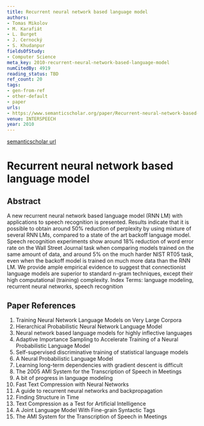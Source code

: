 ```yaml
---
title: Recurrent neural network based language model
authors:
- Tomas Mikolov
- M. Karafiát
- L. Burget
- J. Cernocký
- S. Khudanpur
fieldsOfStudy:
- Computer Science
meta_key: 2010-recurrent-neural-network-based-language-model
numCitedBy: 4919
reading_status: TBD
ref_count: 20
tags:
- gen-from-ref
- other-default
- paper
urls:
- https://www.semanticscholar.org/paper/Recurrent-neural-network-based-language-model-Mikolov-Karafiát/9819b600a828a57e1cde047bbe710d3446b30da5?sort=total-citations
venue: INTERSPEECH
year: 2010
---
```


[semanticscholar url](https://www.semanticscholar.org/paper/Recurrent-neural-network-based-language-model-Mikolov-Karafiát/9819b600a828a57e1cde047bbe710d3446b30da5?sort=total-citations)

# Recurrent neural network based language model

## Abstract

A new recurrent neural network based language model (RNN LM) with applications to speech recognition is presented. Results indicate that it is possible to obtain around 50% reduction of perplexity by using mixture of several RNN LMs, compared to a state of the art backoff language model. Speech recognition experiments show around 18% reduction of word error rate on the Wall Street Journal task when comparing models trained on the same amount of data, and around 5% on the much harder NIST RT05 task, even when the backoff model is trained on much more data than the RNN LM. We provide ample empirical evidence to suggest that connectionist language models are superior to standard n-gram techniques, except their high computational (training) complexity. Index Terms: language modeling, recurrent neural networks, speech recognition

## Paper References

1. Training Neural Network Language Models on Very Large Corpora
2. Hierarchical Probabilistic Neural Network Language Model
3. Neural network based language models for highly inflective languages
4. Adaptive Importance Sampling to Accelerate Training of a Neural Probabilistic Language Model
5. Self-supervised discriminative training of statistical language models
6. A Neural Probabilistic Language Model
7. Learning long-term dependencies with gradient descent is difficult
8. The 2005 AMI System for the Transcription of Speech in Meetings
9. A bit of progress in language modeling
10. Fast Text Compression with Neural Networks
11. A guide to recurrent neural networks and backpropagation
12. Finding Structure in Time
13. Text Compression as a Test for Artificial Intelligence
14. A Joint Language Model With Fine-grain Syntactic Tags
15. The AMI System for the Transcription of Speech in Meetings
